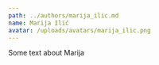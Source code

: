 ```yaml
---
path: ../authors/marija_ilic.md
name: Marija Ilić
avatar: /uploads/avatars/marija_ilic.png
---
```


Some text about Marija
